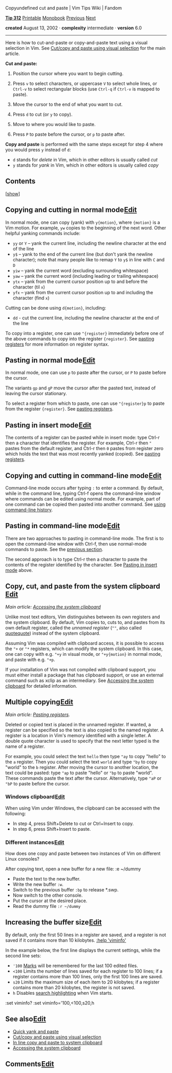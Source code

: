 Copyundefined cut and paste | Vim Tips Wiki | Fandom

**[Tip 312](https://vim.fandom.com/wiki/Copy,_cut_and_paste)**  [Printable](https://vim.fandom.com/wiki/Copy,_cut_and_paste?printable=yes)  [Monobook](https://vim.fandom.com/wiki/Copy,_cut_and_paste?useskin=monobook)  [Previous](https://vim.fandom.com/wiki/VimTip311)  [Next](https://vim.fandom.com/wiki/VimTip313)

**created** August 13, 2002 · **complexity** intermediate · **version** 6.0

* * *

Here is how to cut-and-paste or copy-and-paste text using a visual selection in Vim. See [Cut/copy and paste using visual selection](https://vim.fandom.com/wiki/Cut/copy_and_paste_using_visual_selection) for the main article.

**Cut and paste:**
1. Position the cursor where you want to begin cutting.

2. Press `v` to select characters, or uppercase `V` to select whole lines, or `Ctrl-v` to select rectangular blocks (use `Ctrl-q` if `Ctrl-v` is mapped to paste).

3. Move the cursor to the end of what you want to cut.
4. Press `d` to cut (or `y` to copy).
5. Move to where you would like to paste.
6. Press `P` to paste before the cursor, or `p` to paste after.

**Copy and paste** is performed with the same steps except for step 4 where you would press `y` instead of `d`:

- `d` stands for *delete* in Vim, which in other editors is usually called *cut*
- `y` stands for *yank* in Vim, which in other editors is usually called *copy*

## Contents

[[show](https://vim.fandom.com/wiki/Copy,_cut_and_paste#)]

## Copying and cutting in normal mode[![](../_resources/592ebefc7104d681d57852665e9ad514.gif)Edit](https://vim.fandom.com/wiki/Copy,_cut_and_paste?action=edit&section=1)

In normal mode, one can copy (yank) with `y{motion}`, where `{motion}` is a Vim motion. For example, `yw` copies to the beginning of the next word. Other helpful yanking commands include:

- `yy` or `Y` – yank the current line, including the newline character at the end of the line
- `y$` – yank to the end of the current line (but don't yank the newline character); note that many people like to remap `Y` to `y$` in line with `C` and `D`
- `yiw` – yank the current word (excluding surrounding whitespace)
- `yaw` – yank the current word (including leading or trailing whitespace)
- `ytx` – yank from the current cursor position up to and before the character (til `x`)
- `yfx` – yank from the current cursor position up to and including the character (find `x`)

Cutting can be done using `d{motion}`, including:

- `dd` - cut the current line, including the newline character at the end of the line

To copy into a register, one can use `"{register}` immediately before one of the above commands to copy into the register `{register}`. See [pasting registers](https://vim.fandom.com/wiki/Pasting_registers) for more information on register syntax.

## Pasting in normal mode[![](../_resources/592ebefc7104d681d57852665e9ad514.gif)Edit](https://vim.fandom.com/wiki/Copy,_cut_and_paste?action=edit&section=2)

In normal mode, one can use `p` to paste after the cursor, or `P` to paste before the cursor.

The variants `gp` and `gP` move the cursor after the pasted text, instead of leaving the cursor stationary.

To select a register from which to paste, one can use `"{register}p` to paste from the register `{register}`. See [pasting registers](https://vim.fandom.com/wiki/Pasting_registers).

## Pasting in insert mode[![](../_resources/592ebefc7104d681d57852665e9ad514.gif)Edit](https://vim.fandom.com/wiki/Copy,_cut_and_paste?action=edit&section=3)

The contents of a register can be pasted while in insert mode: type Ctrl-r then a character that identifies the register. For example, Ctrl-r then `"` pastes from the default register, and Ctrl-r then `0` pastes from register zero which holds the text that was most recently yanked (copied). See [pasting registers](https://vim.fandom.com/wiki/Pasting_registers).

## Copying and cutting in command-line mode[![](../_resources/592ebefc7104d681d57852665e9ad514.gif)Edit](https://vim.fandom.com/wiki/Copy,_cut_and_paste?action=edit&section=4)

Command-line mode occurs after typing `:` to enter a command. By default, while in the command line, typing Ctrl-f opens the command-line window where commands can be edited using normal mode. For example, part of one command can be copied then pasted into another command. See [using command-line history](https://vim.fandom.com/wiki/Using_command-line_history).

## Pasting in command-line mode[![](../_resources/592ebefc7104d681d57852665e9ad514.gif)Edit](https://vim.fandom.com/wiki/Copy,_cut_and_paste?action=edit&section=5)

There are two approaches to pasting in command-line mode. The first is to open the command-line window with Ctrl-f, then use normal-mode commands to paste. See the [previous section](https://vim.fandom.com/wiki/Copy,_cut_and_paste#Copying_and_cutting_in_command-line_mode).

The second approach is to type Ctrl-r then a character to paste the contents of the register identified by the character. See [Pasting in insert mode](https://vim.fandom.com/wiki/Copy,_cut_and_paste#Pasting_in_insert_mode) above.

## Copy, cut, and paste from the system clipboard[![](../_resources/592ebefc7104d681d57852665e9ad514.gif)Edit](https://vim.fandom.com/wiki/Copy,_cut_and_paste?action=edit&section=6)

*Main article: [Accessing the system clipboard](https://vim.fandom.com/wiki/Accessing_the_system_clipboard)*

Unlike most text editors, Vim distinguishes between its own registers and the system clipboard. By default, Vim copies to, cuts to, and pastes from its own default register, called the *unnamed register* (`""`, also called [quotequote](http://vimdoc.sourceforge.net/htmldoc/change.html#quote_quote)) instead of the system clipboard.

Assuming Vim was compiled with clipboard access, it is possible to access the `"+` or `"*` registers, which can modify the system clipboard. In this case, one can copy with e.g. `"+y` in visual mode, or `"+y{motion}` in normal mode, and paste with e.g. `"+p`.

If your installation of Vim was not compiled with clipboard support, you must either install a package that has clipboard support, or use an external command such as xclip as an intermediary. See [Accessing the system clipboard](https://vim.fandom.com/wiki/Accessing_the_system_clipboard) for detailed information.

## Multiple copying[![](../_resources/592ebefc7104d681d57852665e9ad514.gif)Edit](https://vim.fandom.com/wiki/Copy,_cut_and_paste?action=edit&section=7)

*Main article: [Pasting registers](https://vim.fandom.com/wiki/Pasting_registers).*

Deleted or copied text is placed in the unnamed register. If wanted, a register can be specified so the text is also copied to the named register. A register is a location in Vim's memory identified with a single letter. A double quote character is used to specify that the next letter typed is the name of a register.

For example, you could select the text `hello` then type `"ay` to copy "hello" to the `a` register. Then you could select the text `world` and type `"by` to copy "world" to the `b` register. After moving the cursor to another location, the text could be pasted: type `"ap` to paste "hello" or `"bp` to paste "world". These commands paste the text after the cursor. Alternatively, type `"aP` or `"bP` to paste before the cursor.

### Windows clipboard[![](../_resources/592ebefc7104d681d57852665e9ad514.gif)Edit](https://vim.fandom.com/wiki/Copy,_cut_and_paste?action=edit&section=8)

When using Vim under Windows, the clipboard can be accessed with the following:

- In step 4, press Shift+Delete to cut or Ctrl+Insert to copy.
- In step 6, press Shift+Insert to paste.

### Different instances[![](../_resources/592ebefc7104d681d57852665e9ad514.gif)Edit](https://vim.fandom.com/wiki/Copy,_cut_and_paste?action=edit&section=9)

How does one copy and paste between two instances of Vim on different Linux consoles?

After copying text, open a new buffer for a new file:
:e ~/dummy

- Paste the text to the new buffer.
- Write the new buffer `:w`.
- Switch to the previous buffer `:bp` to release *.swp.
- Now switch to the other console.
- Put the cursor at the desired place.
- Read the dummy file `:r ~/dummy`

## Increasing the buffer size[![](../_resources/592ebefc7104d681d57852665e9ad514.gif)Edit](https://vim.fandom.com/wiki/Copy,_cut_and_paste?action=edit&section=10)

By default, only the first 50 lines in a register are saved, and a register is not saved if it contains more than 10 kilobytes. [:help 'viminfo'](http://vimdoc.sourceforge.net/cgi-bin/help?tag=%27viminfo%27)

In the example below, the first line displays the current settings, while the second line sets:

- `'100`  [Marks](https://vim.fandom.com/wiki/Using_marks) will be remembered for the last 100 edited files.
- `<100` Limits the number of lines saved for each register to 100 lines; if a register contains more than 100 lines, only the first 100 lines are saved.
- `s20` Limits the maximum size of each item to 20 kilobytes; if a register contains more than 20 kilobytes, the register is not saved.
- `h` Disables [search highlighting](https://vim.fandom.com/wiki/Highlight_all_search_pattern_matches) when Vim starts.

:set viminfo?
:set viminfo='100,<100,s20,h

## See also[![](../_resources/592ebefc7104d681d57852665e9ad514.gif)Edit](https://vim.fandom.com/wiki/Copy,_cut_and_paste?action=edit&section=11)

- [Quick yank and paste](https://vim.fandom.com/wiki/VimTip356)
- [Cut/copy and paste using visual selection](https://vim.fandom.com/wiki/Cut/copy_and_paste_using_visual_selection)
- [In line copy and paste to system clipboard](https://vim.fandom.com/wiki/In_line_copy_and_paste_to_system_clipboard)
- [Accessing the system clipboard](https://vim.fandom.com/wiki/Accessing_the_system_clipboard)

## Comments[![](../_resources/592ebefc7104d681d57852665e9ad514.gif)Edit](https://vim.fandom.com/wiki/Copy,_cut_and_paste?action=edit&section=12)